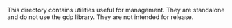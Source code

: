 This directory contains utilities useful for management.
They are standalone and do not use the gdp library.
They are not intended for release.

